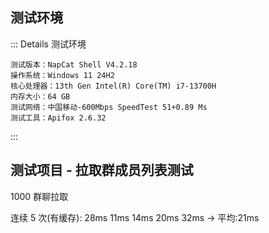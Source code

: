 ## 测试环境
::: Details 测试环境
```
测试版本：NapCat Shell V4.2.18
操作系统：Windows 11 24H2
核心处理器：13th Gen Intel(R) Core(TM) i7-13700H
内存大小：64 GB
测试网络：中国移动-600Mbps SpeedTest 51+0.89 Ms
测试工具：Apifox 2.6.32
```
:::

## 测试项目 - 拉取群成员列表测试
1000 群聊拉取

连续 5 次(有缓存): 28ms 11ms 14ms 20ms 32ms -> 平均:21ms